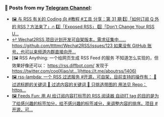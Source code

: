 ### 📰 Posts from my [Telegram Channel](https://t.me/s/aboutrss):
<!-- BLOG-POST-LIST:START -->
- [🖼 与 RSS 有关的 Coding 向 #教程 #工具 分享：第 31 期 1️⃣「如何订阅 Q 外的 RSS？方法来了」🔥 2️⃣「Exposed RSS」 3️⃣「Don&#39;t Change Your RSS U...](https://t.me/aboutrss/1408)
- [↩️ Wechat2RSS 项目计划开发可自架版本，需求征集中…… https://github.com/ttttmr/Wechat2RSS/issues/123 如果没有 GitHub 账号，也可以来频道内群直接向开...](https://t.me/aboutrss/1407)
- [🖼 RSS Anything: 一个给网页生成 RSS Feed 的服务 不知道怎么实现的，但效果好像还可以： https://rss.diffbot.com/ 发现于 https://twitter.com/coolXiao/st...](https://t.me/aboutrss/1406)
- [🖼 rss-lambda: 一个 RSS 过滤服务 #开源，可自架，目前支持的操作有： 🔸 过滤标题的关键词 🔸 过滤内容的关键词 🔸 只挑选带图的 用法见 Repo： https...](https://t.me/aboutrss/1405)
- [🖼 Feeds Fun: 用 AI 给订阅内容打标签的 RSS 阅读器 自动打 tag 的目的是为了给感兴趣的标签加分，给不感兴趣的标签减分，来调整内容的排序。项目 #开源，可...](https://t.me/aboutrss/1404)
<!-- BLOG-POST-LIST:END -->

<!--
**AboutRSS/AboutRSS** is a ✨ _special_ ✨ repository because its `README.md` (this file) appears on your GitHub profile.

Here are some ideas to get you started:

- 🔭 I’m currently working on ...
- 🌱 I’m currently learning ...
- 👯 I’m looking to collaborate on ...
- 🤔 I’m looking for help with ...
- 💬 Ask me about ...
- 📫 How to reach me: ...
- 😄 Pronouns: ...
- ⚡ Fun fact: ...
-->
